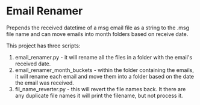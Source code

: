 # Email Renamer
Prepends the received datetime of a msg email file as a string to the .msg file name and can move emails into month folders based on receive date.

This project has three scripts:

1. email_renamer.py - it will rename all the files in a folder with the email's received date.
2. email_renamer_month_buckets - within the  folder containing the emails, it will rename each email and move them into a folder based on the date the email was received.
3. fil_name_reverter.py - this will revert the file names back. It there are any duplicate file names it will print the filename, but not process it. 
